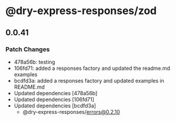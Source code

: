 # @dry-express-responses/zod

## 0.0.41

### Patch Changes

- 478a56b: testing
- 106fd71: added a responses factory and updated the readme.md examples
- bcdfd3a: added a responses factory and updated examples in README.md
- Updated dependencies [478a56b]
- Updated dependencies [106fd71]
- Updated dependencies [bcdfd3a]
  - @dry-express-responses/errors@0.2.10
